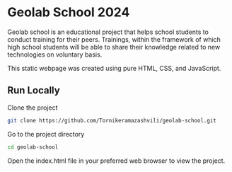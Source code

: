 
# Geolab School 2024

Geolab school is an educational project that helps school students to conduct training for their peers. Trainings, within the framework of which high school students will be able to share their knowledge related to new technologies on voluntary basis.

This static webpage was created using pure HTML, CSS, and JavaScript.







## Run Locally

Clone the project

```bash
git clone https://github.com/Tornikeramazashvili/geolab-school.git
```

Go to the project directory

```bash
cd geolab-school
```

Open the index.html file in your preferred web browser to view the project.

